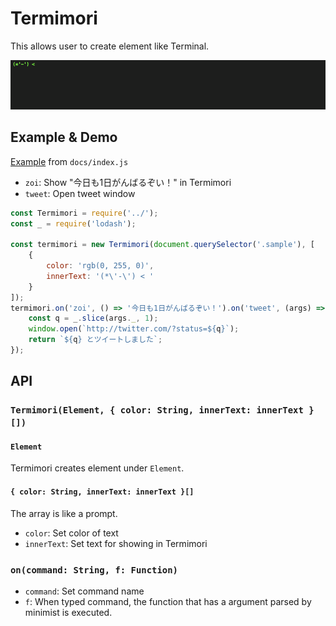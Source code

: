 # Termimori

This allows user to create element like Terminal.

![demo](demo.gif)

## Example & Demo

[Example](http://mimorisuzuko.github.io/termimori/) from `docs/index.js`

* `zoi`: Show "今日も1日がんばるぞい！" in Termimori
* `tweet`: Open tweet window

```javascript
const Termimori = require('../');
const _ = require('lodash');

const termimori = new Termimori(document.querySelector('.sample'), [
	{
		color: 'rgb(0, 255, 0)',
		innerText: '(*\'-\') < '
	}
]);
termimori.on('zoi', () => '今日も1日がんばるぞい！').on('tweet', (args) => {
	const q = _.slice(args._, 1);
	window.open(`http://twitter.com/?status=${q}`);
	return `${q} とツイートしました`;
});
```

## API

### `Termimori(Element, { color: String, innerText: innerText }[])`

#### `Element`

Termimori creates element under `Element`.

#### `{ color: String, innerText: innerText }[]`

The array is like a prompt.

* `color`: Set color of text
* `innerText`: Set text for showing in Termimori

### `on(command: String, f: Function)`

* `command`: Set command name
* `f`: When typed command, the function that has a argument parsed by minimist is executed.